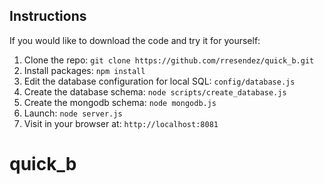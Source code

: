 

## Instructions

If you would like to download the code and try it for yourself:

1. Clone the repo: `git clone https://github.com/rresendez/quick_b.git`
1. Install packages: `npm install`
1. Edit the database configuration for local SQL: `config/database.js`
1. Create the database schema: `node scripts/create_database.js`
1. Create the mongodb schema: `node mongodb.js`
1. Launch: `node server.js`
1. Visit in your browser at: `http://localhost:8081`
# quick_b
